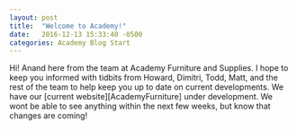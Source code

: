 ```yaml
---
layout: post
title:  "Welcome to Academy!"
date:   2016-12-13 15:33:40 -0500
categories: Academy Blog Start
---
```

Hi! Anand here from the team at Academy Furniture and Supplies. I hope to keep you informed with tidbits from Howard, Dimitri, Todd, Matt, and the rest of the team to help keep you up to date on current developments. 
We have our [current website][AcademyFurniture] under development. We wont be able to see anything within the next few weeks, but know that changes are coming!


